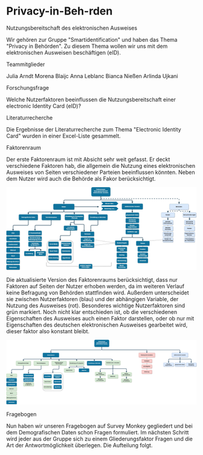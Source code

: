 # Privacy-in-Beh-rden

Nutzungsbereitschaft des elektronischen Ausweises


Wir gehören zur Gruppe "Smartidentification" und haben das Thema "Privacy in Behörden". Zu diesem Thema wollen wir uns mit dem elektronischen Ausweisen beschäftigen (eID).

Teammitglieder

Julia Arndt
Morena Blaijc
Anna Leblanc
Bianca Nießen
Arlinda Ujkani

Forschungsfrage

Welche Nutzerfaktoren beeinflussen die Nutzungsbereitschaft einer electronic Identity Card (eID)? 


Literaturrecherche

Die Ergebnisse der Literaturrecherche zum Thema "Electronic Identity Card" wurden in einer Excel-Liste gesammelt.

Faktorenraum

Der erste Faktorenraum ist mit Absicht sehr weit gefasst. Er deckt verschiedene Faktoren hab, die allgemein die Nutzung eines elektronischen Ausweises von Seiten verschiedener Parteien beeinflussen könnten. Neben dem Nutzer wird auch die Behörde als Fakor berücksichtigt.


![tooltip](Images/Faktorenraum.png) 


Die aktualisierte Version des Faktorenraums berücksichtigt, dass nur Faktoren auf Seiten der Nutzer erhoben werden, da im weiteren Verlauf keine Befragung von Behörden stattfinden wird. Außerdem unterscheidet sie zwischen Nutzerfaktoren (blau) und der abhängigen Variable, der Nutzung des Ausweises (rot). Besonderes wichtige Nutzerfaktoren sind grün markiert. Noch nicht klar entschieden ist, ob die verschiedenen Eigenschaften des Ausweises auch einen Faktor darstellen, oder ob nur mit Eigenschaften des deutschen elektronischen Ausweises gearbeitet wird, dieser faktor also konstant bleibt.

![tooltip](Images/Faktorenraum_V2.png) 


Fragebogen

Nun haben wir unseren Fragebogen auf Survey Monkey gegliedert und bei dem Demografischen Daten schon Fragen formuliert. Im nächsten Schritt wird jeder aus der Gruppe sich zu einem Gliederungsfaktor Fragen und die Art der Antwortmöglichkeit überlegen. Die Aufteilung folgt. 